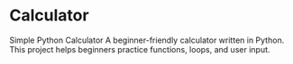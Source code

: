 # Calculator
 Simple Python Calculator  A beginner-friendly calculator written in Python. This project helps beginners practice functions, loops, and user input.
